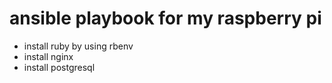 ansible playbook for my raspberry pi
===

+ install ruby by using rbenv
+ install nginx
+ install postgresql
